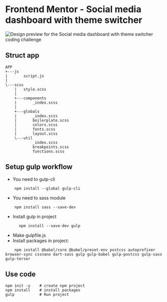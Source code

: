 # Frontend Mentor - Social media dashboard with theme switcher

![Design preview for the Social media dashboard with theme switcher coding challenge](./design/desktop-preview.jpg)

## Struct app
```
APP 
+---js 
|       script.js
| 
\---scss
    |   style.scss
    | 
    +---components 
    |       _index.scss 
    | 
    +---globals 
    |       _index.scss 
    |       boilerplate.scss 
    |       colors.scss
    |       fonts.scss 
    |       layout.scss 
    \---util 
            _index.scss 
            breakpoints.scss 
            functions.scss 
```
## Setup gulp workflow

- You need to gulp-cli
```
    npm install --global gulp-cli
```
- You need to sass module
```
    npm install sass --save-dev
```
- Install gulp in project
```
      npm install --save-dev gulp
```
- Make gulpfile.js
- Install packages in project:
```
    npm install @babel/core @babel/preset-env postcss autoprefixer browser-sync cssnano dart-sass gulp gulp-babel gulp-postcss gulp-sass gulp-terser
```

## Use code
```
npm init -y    # create npm project
npm install    # install packages 
gulp           # Run project
```